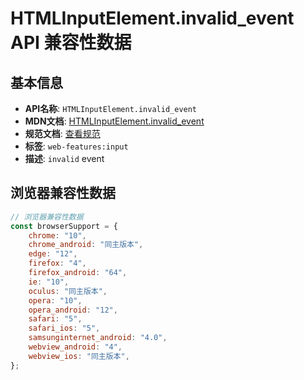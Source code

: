 # HTMLInputElement.invalid_event API 兼容性数据

## 基本信息

- **API名称**: `HTMLInputElement.invalid_event`
- **MDN文档**: [HTMLInputElement.invalid_event](https://developer.mozilla.org/docs/Web/API/HTMLInputElement/invalid_event)
- **规范文档**: [查看规范](https://html.spec.whatwg.org/multipage/indices.html#event-invalid,https://html.spec.whatwg.org/multipage/webappapis.html#handler-oninvalid)
- **标签**: `web-features:input`
- **描述**: `invalid` event

## 浏览器兼容性数据

```javascript
// 浏览器兼容性数据
const browserSupport = {
    chrome: "10",
    chrome_android: "同主版本",
    edge: "12",
    firefox: "4",
    firefox_android: "64",
    ie: "10",
    oculus: "同主版本",
    opera: "10",
    opera_android: "12",
    safari: "5",
    safari_ios: "5",
    samsunginternet_android: "4.0",
    webview_android: "4",
    webview_ios: "同主版本",
};

```

